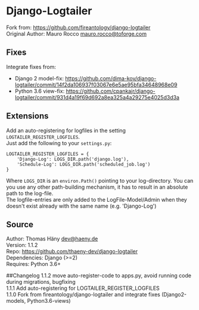 # Django-Logtailer
Fork from: https://github.com/fireantology/django-logtailer  
Original Author:  Mauro Rocco <mauro.rocco@toforge.com>


## Fixes
Integrate fixes from:
* Django 2 model-fix: https://github.com/dima-kov/django-logtailer/commit/14f2da106937f03067e6e5ae95bfa34648968e09
* Python 3.6 view-fix: https://github.com/cpankajr/django-logtailer/commit/931d4a19f69d692a8ea325a4a29275e4025d3d3a


## Extensions
Add an auto-registering for logfiles in the setting `LOGTAILER_REGISTER_LOGFILES`.  
Just add the following to your `settings.py`:
```
LOGTAILER_REGISTER_LOGFILES = {
    'Django-Log': LOGS_DIR.path('django.log'),
    'Schedule-Log': LOGS_DIR.path('scheduled_job.log')
}
```
Where `LOGS_DIR` is an `environ.Path()` pointing to your log-directory. You can you use any other path-building mechanism, it has to result in an absolute path to the log-file.    
The logfile-entries are only added to the LogFile-Model/Admin when they doesn't exist already with the same name (e.g. 'Django-Log')  


## Source
Author: Thomas Häny <dev@haeny.de>  
Version: 1.1.2  
Repo: https://github.com/thaeny-dev/django-logtailer  
Dependencies: Django (>=2)  
Requires: Python 3.6+  

##Changelog
1.1.2   move auto-register-code to apps.py, avoid running code during migrations, bugfixing  
1.1.1   Add auto-registering for LOGTAILER_REGISTER_LOGFILES    
1.1.0   Fork from fireantology/django-logtailer and integrate fixes (Django2-models, Python3.6-views)
